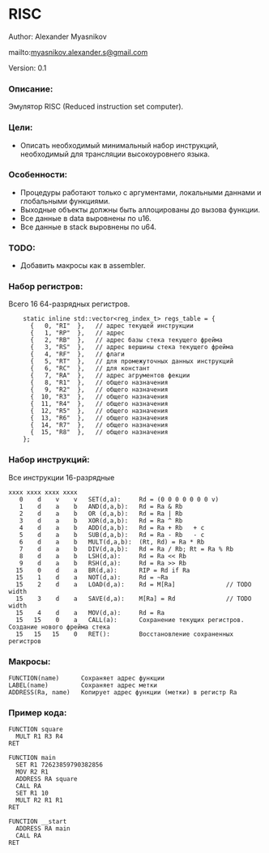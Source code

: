 # RISC

Author: Alexander Myasnikov

mailto:myasnikov.alexander.s@gmail.com

Version: 0.1



### Описание:

Эмулятор RISC (Reduced instruction set computer).



### Цели:

* Описать необходимый минимальный набор инструкций, необходимый для трансляции высокоуровнего языка.



### Особенности:

* Процедуры работают только с аргументами, локальными даннами и глобальными функциями.
* Выходные объекты должны быть аллоцированы до вызова функции.
* Все данные в data  выровнены по u16.
* Все данные в stack выровнены по u64.



### TODO:

* Добавить макросы как в assembler.



### Набор регистров:

Всего 16 64-разрядных регистров.

```
    static inline std::vector<reg_index_t> regs_table = {
      {   0, "RI"  },   // адрес текущей инструкции
      {   1, "RP"  },   // адрес
      {   2, "RB"  },   // адрес базы стека текущего фрейма
      {   3, "RS"  },   // адрес вершины стека текущего фрейма
      {   4, "RF"  },   // флаги
      {   5, "RT"  },   // для промежуточных данных инструкций
      {   6, "RC"  },   // для констант
      {   7, "RA"  },   // адрес агрументов фекции
      {   8, "R1"  },   // общего назначения
      {   9, "R2"  },   // общего назначения
      {  10, "R3"  },   // общего назначения
      {  11, "R4"  },   // общего назначения
      {  12, "R5"  },   // общего назначения
      {  13, "R6"  },   // общего назначения
      {  14, "R7"  },   // общего назначения
      {  15, "R8"  },   // общего назначения
    };
```



### Набор инструкций:

Все инструкции 16-разрядные

```
xxxx xxxx xxxx xxxx
   0    d    v    v   SET(d,a):     Rd = (0 0 0 0 0 0 0 v)
   1    d    a    b   AND(d,a,b):   Rd = Ra & Rb
   2    d    a    b   OR (d,a,b):   Rd = Ra | Rb
   3    d    a    b   XOR(d,a,b):   Rd = Ra ^ Rb
   4    d    a    b   ADD(d,a,b):   Rd = Ra + Rb   + c
   5    d    a    b   SUB(d,a,b):   Rd = Ra - Rb   - c
   6    d    a    b   MULT(d,a,b):  (Rt, Rd) = Ra * Rb
   7    d    a    b   DIV(d,a,b):   Rd = Ra / Rb; Rt = Ra % Rb
   8    d    a    b   LSH(d,a):     Rd = Ra << Rb
   9    d    a    b   RSH(d,a):     Rd = Ra >> Rb
  15    0    d    a   BR(d,a):      RIP = Rd if Ra
  15    1    d    a   NOT(d,a):     Rd = ~Ra
  15    2    d    a   LOAD(d,a):    Rd = M[Ra]              // TODO width
  15    3    d    a   SAVE(d,a):    M[Ra] = Rd              // TODO width
  15    4    d    a   MOV(d,a):     Rd = Ra
  15   15    0    a   CALL(a):      Сохранение текущих регистров. Создание нового фрейма стека
  15   15   15    0   RET():        Восстановление сохраненных регистров
```



### Макросы:

```
FUNCTION(name)      Сохраняет адрес функции
LABEL(name)         Сохраняет адрес метки
ADDRESS(Ra, name)   Копирует адрес функции (метки) в регистр Ra
```



### Пример кода:

```
FUNCTION square
  MULT R1 R3 R4
RET

FUNCTION main
  SET R1 72623859790382856
  MOV R2 R1
  ADDRESS RA square
  CALL RA
  SET R1 10
  MULT R2 R1 R1
RET

FUNCTION __start
  ADDRESS RA main
  CALL RA
RET
```




